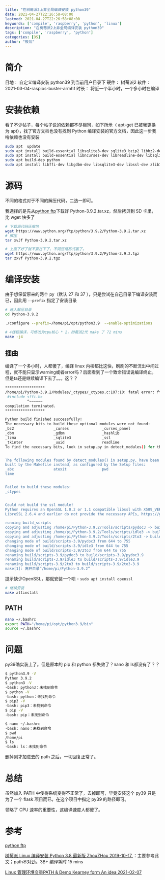```yaml
---
title: "在树莓派2上非全局编译安装 python39"
date: 2021-04-27T22:26:58+08:00
lastmod: 2021-04-27T22:26:58+08:00
keywords: ['compile', 'raspberry', 'python', 'linux']
description: "在树莓派2上非全局编译安装 python39"
tags: ['compile', 'raspberry', 'python']
categories: [OS]
author: "筱氚"
---
```

# 简介

目地： 自定义编译安装 python39 到当前用户目录下
硬件： 树莓派2
软件： 2021-03-04-raspios-buster-armhf
时长： 将近一个半小时，一个多小时在编译

# 安装依赖

看了不少帖子，每个帖子说的依赖都不尽相同，如下所示（ apt-get 已被我更换为 apt），找了官方文档也没有找到 Python 编译安装的官方文档，因此这一步我啥依赖也没有安装

```bash
sudo apt  update
sudo apt install build-essential libsqlite3-dev sqlite3 bzip2 libbz2-dev
sudo apt install build-essential libncurses-dev libreadline-dev libsqlite3-dev libssl-dev libexpat1-dev zlib1g-dev libffi-dev
sudo apt build-dep python
sudo apt install libffi-dev libgdbm-dev libsqlite3-dev libssl-dev zlib1g-dev
```

# 源码

不同的格式对于不同的解压代码，二选一即可。

我选择的是先从[python ftp](https://www.python.org/ftp/python)下载好 Python-3.9.2.tar.xz，然后拷贝到 SD 卡里，比 wget 快多了

```bash
# 下载源代码压缩包
wget https://www.python.org/ftp/python/3.9.2/Python-3.9.2.tar.xz
# 解压
tar xvJf Python-3.9.2.tar.xz

# 上面下好了就不要在下了，不同压缩格式罢了。
wget https://www.python.org/ftp/python/3.9.2/Python-3.9.2.tgz 
tar zxvf Python-3.9.2.tgz
```

# 编译安装

由于想保留原来的两个 py（默认 27 和 37 ），只是尝试在自己目录下编译安装而已，因此用 `--prefix` 指定了安装目录

```bash
# 进入解压目录
cd Python-3.9.2

./configure --prefix=/home/pi/opt/python3.9  --enable-optimizations

# 4线程编译，可修改为cpu核心 * 2，树莓派2代 make 了 72 mins
make -j4
```

## 插曲

编译了一个多小时，人都傻了，编译 linux 内核都比这快，刷刷的不断流出中间过程，就不能只显示warning或者error吗？后面看到了一个致命错误说编译终止，但是ta还是继续编译下去了。。。这？？

```bash
******************
/home/pi/Python-3.9.2/Modules/_ctypes/_ctypes.c:107:10: fatal error: ffi.h: 没有那个文件或目录
 #include <ffi.h>
          ^~~~~~~
compilation terminated.
******************

Python build finished successfully!
The necessary bits to build these optional modules were not found:
_bz2                  _curses               _curses_panel      
_dbm                  _gdbm                 _hashlib           
_lzma                 _sqlite3              _ssl               
_tkinter              _uuid                 readline           
To find the necessary bits, look in setup.py in detect_modules() for the module's name.


The following modules found by detect_modules() in setup.py, have been
built by the Makefile instead, as configured by the Setup files:
_abc                  atexit                pwd                
time                                                           


Failed to build these modules:
_ctypes                                                        


Could not build the ssl module!
Python requires an OpenSSL 1.0.2 or 1.1 compatible libssl with X509_VERIFY_PARAM_set1_host().
LibreSSL 2.6.4 and earlier do not provide the necessary APIs, https://github.com/libressl-portable/portable/issues/381

running build_scripts
copying and adjusting /home/pi/Python-3.9.2/Tools/scripts/pydoc3 -> build/scripts-3.9
copying and adjusting /home/pi/Python-3.9.2/Tools/scripts/idle3 -> build/scripts-3.9
copying and adjusting /home/pi/Python-3.9.2/Tools/scripts/2to3 -> build/scripts-3.9
changing mode of build/scripts-3.9/pydoc3 from 644 to 755
changing mode of build/scripts-3.9/idle3 from 644 to 755
changing mode of build/scripts-3.9/2to3 from 644 to 755
renaming build/scripts-3.9/pydoc3 to build/scripts-3.9/pydoc3.9
renaming build/scripts-3.9/idle3 to build/scripts-3.9/idle3.9
renaming build/scripts-3.9/2to3 to build/scripts-3.9/2to3-3.9
make[1]: 离开目录“/home/pi/Python-3.9.2”
```

提示缺少OpenSSL，那就安装一个呗 - `sudo apt install openssl`

```bash
# 继续安装
make altinstall
```

## PATH

```bash
nano ~/.bashrc
export PATH="/home/pi/opt/python3.9/bin"
source ~/.bashrc
```

# 问题

py39确实装上了。但是原本的 pip 和 python 都失效了？nano 和 ls都没有了？？

```bash
$ python3.9 -V
Python 3.9.2
$ python3 -V
-bash: python3：未找到命令
$ python -V
-bash: python：未找到命令
$ pip3 -V
-bash: pip3：未找到命令
$ pip -V
-bash: pip：未找到命令

$ nano ~/.bashrc
-bash: nano：未找到命令
$ pwd
/home/pi
$ ls
-bash: ls：未找到命令
```

删掉刚才加进去的 path 之后，一切回复正常了。

# 总结

虽然加入 PATH 中使得系统变得不正常了，去掉即可，毕竟安装这个 py39 只是为了一个 flask 项目而已，在这个项目中指定 py39 的路径即可。

领略了 CPU 速率的重要性，这编译速度人都傻了。

# 参考

[python ftp](https://www.python.org/ftp/python)

[树莓派 Linux 编译安装 Python 3.8 最新版 ZhouZHou 2019-10-17 ](https://zwc365.com/2019/10/17/%E6%A0%91%E8%8E%93%E6%B4%BE-Linux-%E7%BC%96%E8%AF%91%E5%AE%89%E8%A3%85-Python-3-8-%E6%9C%80%E6%96%B0%E7%89%88/)：主要参考此文；path不对劲，3B+ 编译耗时 15 mins

[Linux 管理环境变量PATH & Demo Kearney form An idea 2021-02-07](https://blog.csdn.net/weixin_43031092/article/details/113740660)
